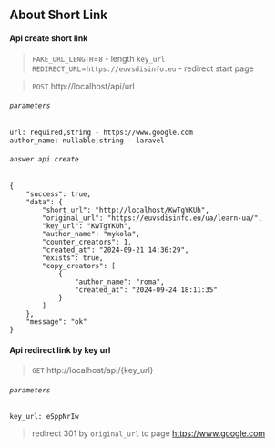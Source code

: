 ## About Short Link

#### Api create short link
> `FAKE_URL_LENGTH`=`8` - length `key_url`
> `REDIRECT_URL`=`https://euvsdisinfo.eu` - redirect start page

> `POST` http://localhost/api/url
###### `parameters`

 ```
 url: required,string - https://www.google.com
 author_name: nullable,string - laravel 
 ```

###### `answer api create`
```
{
    "success": true,
    "data": {
        "short_url": "http://localhost/KwTgYKUh",
        "original_url": "https://euvsdisinfo.eu/ua/learn-ua/",
        "key_url": "KwTgYKUh",
        "author_name": "mykola",
        "counter_creators": 1,
        "created_at": "2024-09-21 14:36:29",
        "exists": true,
        "copy_creators": [
            {
                "author_name": "roma",
                "created_at": "2024-09-24 18:11:35"
            }
        ]
    },
    "message": "ok"
}
```

#### Api redirect link by key url

> `GET` http://localhost/api/{key_url}

###### `parameters`

 ```
 key_url: eSppNrIw
 ```
> redirect 301 by `original_url` to page https://www.google.com
